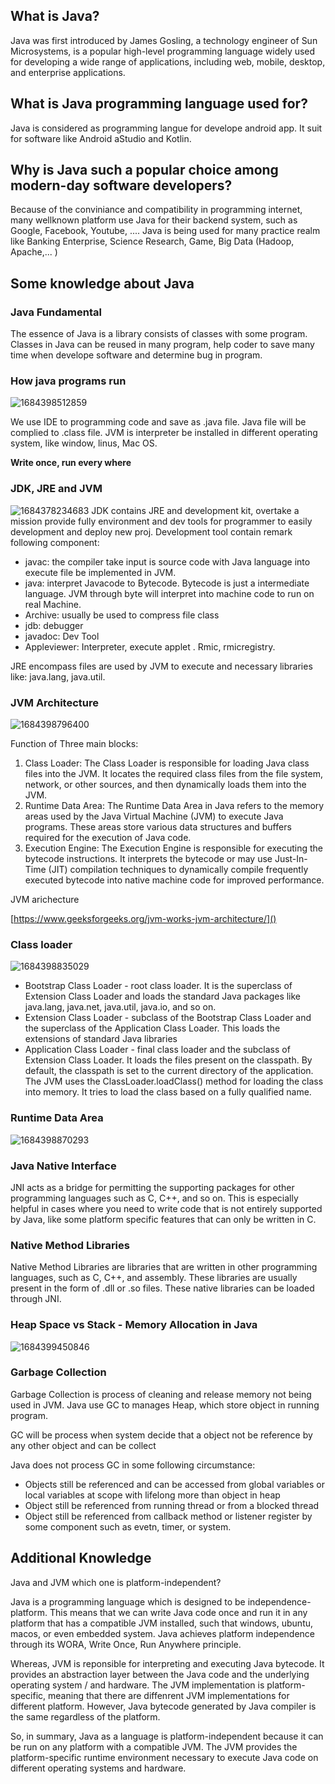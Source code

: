 ## What is Java?

Java was first introduced by James Gosling, a technology engineer of Sun Microsystems, is a popular high-level programming language widely used for developing a wide range of applications, including web, mobile, desktop, and enterprise applications.

## What is Java programming language used for?

Java is considered as programming langue for develope  android app. It suit for software like Android aStudio and Kotlin.

## Why is Java such a popular choice among modern-day software developers?

Because of the conviniance and compatibility in programming internet, many wellknown platform use Java for their backend system, such as Google, Facebook, Youtube, .... Java is being used for many practice realm like Banking Enterprise, Science Research, Game, Big Data (Hadoop, Apache,... )

## Some knowledge about Java

### Java Fundamental

The essence of Java is a library consists of classes with some program. Classes in Java can be reused in many program, help coder to save many time when develope software and determine bug in program.

### How java programs run

![1684398512859](image/README/1684398512859.png)

We use IDE to programming code and save as .java file. Java file will be complied to  .class file. JVM is interpreter be installed in different operating system, like window, linus, Mac OS.

**Write once, run every where**

### JDK, JRE and JVM

![1684378234683](image/README/1684378234683.png)
JDK contains JRE and development kit, overtake a mission provide fully environment and dev tools for programmer to easily development and deploy new proj.
Development tool contain remark following component:
- javac: the compiler take input is source code with Java language into execute file be implemented in JVM.
- java: interpret Javacode to Bytecode. Bytecode is just a intermediate language. JVM through byte will interpret into machine code to run on real Machine.
- Archive: usually be used to compress file class
- jdb: debugger
- javadoc: Dev Tool
- Appleviewer: Interpreter, execute applet . Rmic, rmicregistry.

JRE encompass files are used by JVM to execute and necessary libraries like: java.lang, java.util.


### JVM Architecture

![1684398796400](image/README/1684398796400.png)

Function of Three main blocks:

1. Class Loader: The Class Loader is responsible for loading Java class files into the JVM. It locates the required class files from the file system, network, or other sources, and then dynamically loads them into the JVM.
2. Runtime Data Area: The Runtime Data Area in Java refers to the memory areas used by the Java Virtual Machine (JVM) to execute Java programs. These areas store various data structures and buffers required for the execution of Java code.
3. Execution Engine: The Execution Engine is responsible for executing the bytecode instructions. It interprets the bytecode or may use Just-In-Time (JIT) compilation techniques to dynamically compile frequently executed bytecode into native machine code for improved performance.

JVM arichecture

[https://www.geeksforgeeks.org/jvm-works-jvm-architecture/]()

### Class loader

![1684398835029](image/README/1684398835029.png)

+ Bootstrap Class Loader - root class loader. It is the superclass of Extension Class Loader and loads the standard Java packages like java.lang, java.net, java.util, java.io, and so on.
+ Extension Class Loader - subclass of the Bootstrap Class Loader and the superclass of the Application Class Loader. This loads the extensions of standard Java libraries
+ Application Class Loader - final class loader and the subclass of Extension Class Loader. It loads the files present on the classpath. By default, the classpath is set to the current directory of the application.
  The JVM uses the ClassLoader.loadClass() method for loading the class into memory. It tries to load the class based on a fully qualified name.

### Runtime Data Area

![1684398870293](image/README/1684398870293.png)

### Java Native Interface

JNI acts as a bridge for permitting the supporting packages for other programming languages such as C, C++, and so on. This is especially helpful in cases where you need to write code that is not entirely supported by Java, like some platform specific features that can only be written in C.

### Native Method Libraries

Native Method Libraries are libraries that are written in other programming languages, such as C, C++, and assembly. These libraries are usually present in the form of .dll or .so files. These native libraries can be loaded through JNI.

### Heap Space vs Stack - Memory Allocation in Java

![1684399450846](image/README/1684399450846.png)

### Garbage Collection

Garbage Collection is process of cleaning and release memory not being used in JVM. Java use GC to manages Heap, which store object in running program.

GC will be process when system decide that a object not be reference by any other object and can be collect

Java does not process GC in some following circumstance:

+ Objects still be referenced and can be accessed from global variables or local variables at scope with lifelong more than object in heap
+ Object still be referenced from running thread or from a blocked thread
+ Object still be referenced from callback method or listener register by some component such as evetn, timer, or system.

## Additional Knowledge

Java and JVM which one is platform-independent?

Java is a programming language which is designed to be independence-platform. This means that we can write Java code once and run it in any platform that has a compatible JVM installed, such that windows, ubuntu, macos, or even embedded system. Java achieves platform independence through its WORA, Write Once, Run Anywhere principle.

Whereas, JVM is reponsible for interpreting and executing Java bytecode. It provides  an abstraction layer between the Java code and the underlying operating system / and hardware. The JVM implementation is platform-specific, meaning that there are diffenrent JVM implementations for different platform. However, Java bytecode generated by Java compiler is the same regardless of the platform.

So, in summary, Java as a language is platform-independent because it can be run on any platform with a compatible JVM. The JVM provides the platform-specific runtime environment necessary to execute Java code on different operating systems and hardware.
